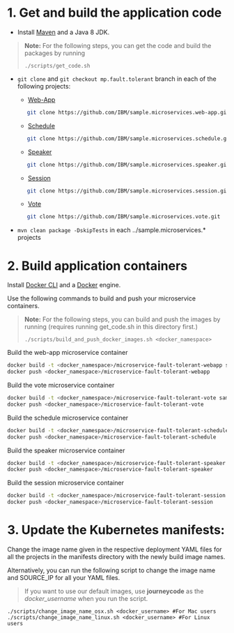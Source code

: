 # 1. Get and build the application code

* Install [Maven](https://maven.apache.org/download.cgi) and a Java 8 JDK.

> **Note:** For the following steps, you can get the code and build the packages by running
> ```shell
> ./scripts/get_code.sh
> ```


* `git clone` and `git checkout mp.fault.tolerant` branch in each of the following projects:
   * [Web-App](https://github.com/IBM/sample.microservices.web-app)
   ```bash
      git clone https://github.com/IBM/sample.microservices.web-app.git
  ```
   * [Schedule](https://github.com/IBM/sample.microservices.schedule)
   ```bash
      git clone https://github.com/IBM/sample.microservices.schedule.git
  ```
   * [Speaker](https://github.com/IBM/sample.microservices.speaker)
   ```bash
      git clone https://github.com/IBM/sample.microservices.speaker.git
  ```
   * [Session](https://github.com/IBM/sample.microservices.session)
   ```bash
      git clone https://github.com/IBM/sample.microservices.session.git.
  ```
   * [Vote](https://github.com/IBM/sample.microservices.vote)
   ```bash
      git clone https://github.com/IBM/sample.microservices.vote.git
  ```

* `mvn clean package -DskipTests` in each ../sample.microservices.* projects


# 2. Build application containers

Install [Docker CLI](https://www.docker.com/community-edition#/download) and a [Docker](https://docs.docker.com/engine/installation/) engine.

Use the following commands to build and push your microservice containers.

> **Note:** For the following steps, you can build and push the images by running (requires running get_code.sh in this directory first.)
> ```shell
> ./scripts/build_and_push_docker_images.sh <docker_namespace>
> ```

Build the web-app microservice container

```bash
docker build -t <docker_namespace>/microservice-fault-tolerant-webapp sample.microservices.web-app
docker push <docker_namespace>/microservice-fault-tolerant-webapp
```

Build the vote microservice container

```bash
docker build -t <docker_namespace>/microservice-fault-tolerant-vote sample.microservices.vote
docker push <docker_namespace>/microservice-fault-tolerant-vote
```

Build the schedule microservice container

```bash
docker build -t <docker_namespace>/microservice-fault-tolerant-schedule sample.microservices.schedule
docker push <docker_namespace>/microservice-fault-tolerant-schedule
```

Build the speaker microservice container

```bash
docker build -t <docker_namespace>/microservice-fault-tolerant-speaker sample.microservices.speaker
docker push <docker_namespace>/microservice-fault-tolerant-speaker
```

Build the session microservice container

```bash
docker build -t <docker_namespace>/microservice-fault-tolerant-session sample.microservices.session
docker push <docker_namespace>/microservice-fault-tolerant-session
```


# 3. Update the Kubernetes manifests:

Change the image name given in the respective deployment YAML files for all the projects in the manifests directory with the newly build image names.

Alternatively, you can run the following script to change the image name and SOURCE_IP for all your YAML files.

> If you want to use our default images, use **journeycode** as the *docker_username* when you run the script.

```shell
./scripts/change_image_name_osx.sh <docker_username> #For Mac users
./scripts/change_image_name_linux.sh <docker_username> #For Linux users
```
